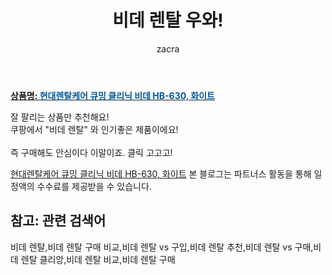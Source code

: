 ﻿---
layout: post
title:  "비데 렌탈 우와!"
author: zacra
categories: [ 아이템 ]
tags: [비데 렌탈,비데 렌탈 구매 비교,비데 렌탈 vs 구입,비데 렌탈 추천,비데 렌탈 vs 구매,비데 렌탈 클리앙,비데 렌탈 비교,비데 렌탈 구매]
image: https://static.coupangcdn.com/image/vendor_inventory/52eb/1ec83962c83a8853a888052db4065f0212d610fee06c09bf631ee785f53a.jpg 
description: "쿠팡에서 비데 렌탈 관련 상품으로 가장 잘팔리는 제품 중 하나라는 사실!!."
rating: 4.5
---

<a href="https://link.coupang.com/re/AFFSDP?lptag=AF8407795&pageKey=2212506400&itemId=3766978690&vendorItemId=73289388797&traceid=V0-153-ad4de49df0d07fac"><b>상품명: <font color='#01579B'>현대렌탈케어 큐밍 클리닉 비데 HB-630, 화이트</font></b></a>

잘 팔리는 상품만 추천해요!<br/>
쿠팡에서 "비데 렌탈" 와 인기좋은 제품이에요!<br/><br/>
즉 구매해도 안심이다 이말이죠. 클릭 고고고! <br/>



<a href="https://link.coupang.com/re/AFFSDP?lptag=AF8407795&pageKey=2212506400&itemId=3766978690&vendorItemId=73289388797&traceid=V0-153-ad4de49df0d07fac">현대렌탈케어 큐밍 클리닉 비데 HB-630, 화이트</a>
본 블로그는 파트너스 활동을 통해 일정액의 수수료를 제공받을 수 있습니다.

## 참고: 관련 검색어    
비데 렌탈,비데 렌탈 구매 비교,비데 렌탈 vs 구입,비데 렌탈 추천,비데 렌탈 vs 구매,비데 렌탈 클리앙,비데 렌탈 비교,비데 렌탈 구매
